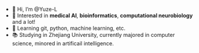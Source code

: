 - 👋 Hi, I’m @Yuze-L
- 👀 Interested in **medical AI**, **bioinformatics**, **computational neurobiology** and a lot!
- 🌱 Learning git, python, machine learning, etc.
- 📚 Studying in Zhejiang University, currently majored in computer science, minored in artificail intelligence.

<!---
Yuze-L/Yuze-L is a ✨ special ✨ repository because its `README.md` (this file) appears on your GitHub profile.
You can click the Preview link to take a look at your changes.
--->
